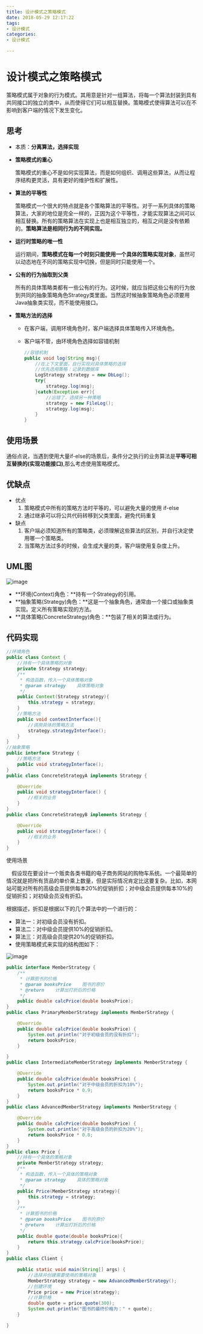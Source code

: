 ```yaml
---
title: 设计模式之策略模式
date: 2018-05-29 12:17:22
tags:
- 设计模式
categories:
- 设计模式

---
```


#  设计模式之策略模式

策略模式属于对象的行为模式。其用意是针对一组算法，将每一个算法封装到具有共同接口的独立的类中，从而使得它们可以相互替换。策略模式使得算法可以在不影响到客户端的情况下发生变化。

<!--more-->

## 思考

- 本质：**分离算法，选择实现**
- **策略模式的重心**

  策略模式的重心不是如何实现算法，而是如何组织、调用这些算法，从而让程序结构更灵活，具有更好的维护性和扩展性。

- **算法的平等性**

  策略模式一个很大的特点就是各个策略算法的平等性。对于一系列具体的策略算法，大家的地位是完全一样的，正因为这个平等性，才能实现算法之间可以相互替换。所有的策略算法在实现上也是相互独立的，相互之间是没有依赖的。**策略算法是相同行为的不同实现。**

- **运行时策略的唯一性**

  运行期间，**策略模式在每一个时刻只能使用一个具体的策略实现对象**，虽然可以动态地在不同的策略实现中切换，但是同时只能使用一个。

- **公有的行为抽取到父类**

  所有的具体策略类都有一些公有的行为。这时候，就应当把这些公有的行为放到共同的抽象策略角色Strategy类里面。当然这时候抽象策略角色必须要用Java抽象类实现，而不能使用接口。

- **策略方法的选择**

  - 在客户端，调用环境角色时，客户端选择具体策略传入环境角色。
  - 客户端不管，由环境角色选择如容错机制

    ```java
    //容错机制
    public void log(String msg){
        //在上下文里面，自行实现对具体策略的选择
        //优先选用策略：记录到数据库
        LogStrategy strategy = new DbLog();
        try{
            strategy.log(msg);
        }catch(Exception err){
            //出错了，选择另一种策略
            strategy = new FileLog();
            strategy.log(msg);
        }
    }	
    ```

## 使用场景

通俗点说，当遇到使用大量if-else的场景后，条件分之执行的业务算法是**平等可相互替换的(实现功能接口)**,那么考虑使用策略模式。

## 优缺点

- 优点
  1. 策略模式中所有的策略方法时平等的，可以避免大量的使用 if-else
  2. 通过继承可以将公共代码转移到父类里面，避免代码重复
- 缺点
  1. 客户端必须知道所有的策略类，必须理解这些算法的区别，并自行决定使用哪一个策略类。
  2. 当策略方法过多的时候，会生成大量的类，客户端使用复杂度上升。

## UML图


![image](http://omdq6di7v.bkt.clouddn.com/17-3-20/56553601-file_1490025431315_63c2.png)

- **环境(Context)角色：**持有一个Strategy的引用。
- **抽象策略(Strategy)角色：**这是一个抽象角色，通常由一个接口或抽象类实现。定义所有策略实现的方法。
- **具体策略(ConcreteStrategy)角色：**包装了相关的算法或行为。

## 代码实现



```java
//环境角色
public class Context {
    //持有一个具体策略的对象
    private Strategy strategy;
    /**
     * 构造函数，传入一个具体策略对象
     * @param strategy    具体策略对象
     */
    public Context(Strategy strategy){
        this.strategy = strategy;
    }
    //策略方法
    public void contextInterface(){
		//调用具体的策略方法
        strategy.strategyInterface();
    } 
}
//抽象策略
public interface Strategy {
    //策略方法
    public void strategyInterface();
}
public class ConcreteStrategyA implements Strategy {

    @Override
    public void strategyInterface() {
        //相关的业务
    }
}
public class ConcreteStrategyB implements Strategy {

    @Override
    public void strategyInterface() {
        //相关的业务
    }
}
```

使用场景

　假设现在要设计一个贩卖各类书籍的电子商务网站的购物车系统。一个最简单的情况就是把所有货品的单价乘上数量，但是实际情况肯定比这要复杂。比如，本网站可能对所有的高级会员提供每本20%的促销折扣；对中级会员提供每本10%的促销折扣；对初级会员没有折扣。

根据描述，折扣是根据以下的几个算法中的一个进行的：

- 算法一：对初级会员没有折扣。
- 算法二：对中级会员提供10%的促销折扣。
- 算法三：对高级会员提供20%的促销折扣。
- 使用策略模式来实现的结构图如下：

![image](http://omdq6di7v.bkt.clouddn.com/17-3-21/33851350-file_1490026363020_ed2.png)

```java
public interface MemberStrategy {
    /**
     * 计算图书的价格
     * @param booksPrice    图书的原价
     * @return    计算出打折后的价格
     */
    public double calcPrice(double booksPrice);
}
public class PrimaryMemberStrategy implements MemberStrategy {

    @Override
    public double calcPrice(double booksPrice) {
        System.out.println("对于初级会员的没有折扣");
        return booksPrice;
    }

}
public class IntermediateMemberStrategy implements MemberStrategy {

    @Override
    public double calcPrice(double booksPrice) {
        System.out.println("对于中级会员的折扣为10%");
        return booksPrice * 0.9;
    }
}
public class AdvancedMemberStrategy implements MemberStrategy {

    @Override
    public double calcPrice(double booksPrice) {
        System.out.println("对于高级会员的折扣为20%");
        return booksPrice * 0.8;
    }
}
public class Price {
    //持有一个具体的策略对象
    private MemberStrategy strategy;
    /**
     * 构造函数，传入一个具体的策略对象
     * @param strategy    具体的策略对象
     */
    public Price(MemberStrategy strategy){
        this.strategy = strategy;
    }
    /**
     * 计算图书的价格
     * @param booksPrice    图书的原价
     * @return    计算出打折后的价格
     */
    public double quote(double booksPrice){
        return this.strategy.calcPrice(booksPrice);
    }
}
public class Client {

    public static void main(String[] args) {
        //选择并创建需要使用的策略对象
        MemberStrategy strategy = new AdvancedMemberStrategy();
        //创建环境
        Price price = new Price(strategy);
        //计算价格
        double quote = price.quote(300);
        System.out.println("图书的最终价格为：" + quote);
    }

}
```